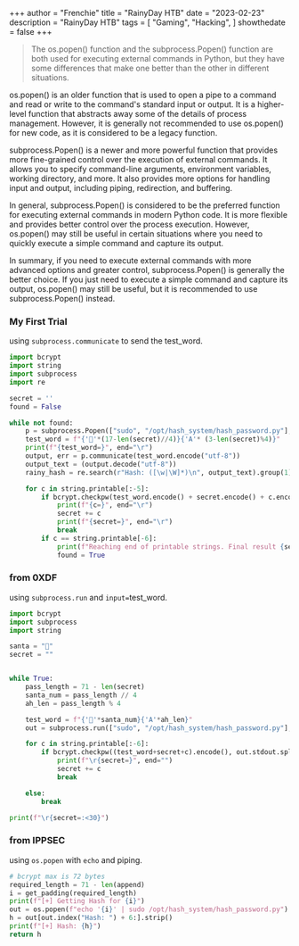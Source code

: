 +++
author = "Frenchie"
title = "RainyDay HTB"
date = "2023-02-23"
description = "RainyDay HTB"
tags = [
    "Gaming",
    "Hacking",
]
showthedate = false
+++

> The os.popen() function and the subprocess.Popen() function are both used for executing external commands in Python, but they have some differences that make one better than the other in different situations.

<!--more-->

os.popen() is an older function that is used to open a pipe to a command and read or write to the command's standard input or output. It is a higher-level function that abstracts away some of the details of process management. However, it is generally not recommended to use os.popen() for new code, as it is considered to be a legacy function.

subprocess.Popen() is a newer and more powerful function that provides more fine-grained control over the execution of external commands. It allows you to specify command-line arguments, environment variables, working directory, and more. It also provides more options for handling input and output, including piping, redirection, and buffering.

In general, subprocess.Popen() is considered to be the preferred function for executing external commands in modern Python code. It is more flexible and provides better control over the process execution. However, os.popen() may still be useful in certain situations where you need to quickly execute a simple command and capture its output.

In summary, if you need to execute external commands with more advanced options and greater control, subprocess.Popen() is generally the better choice. If you just need to execute a simple command and capture its output, os.popen() may still be useful, but it is recommended to use subprocess.Popen() instead.

### My First Trial
using `subprocess.communicate` to send the test_word.

```python
import bcrypt
import string
import subprocess
import re

secret = ''
found = False

while not found:
    p = subprocess.Popen(["sudo", "/opt/hash_system/hash_password.py"], stdin=subprocess.PIPE, stdout=subprocess.PIPE)
    test_word = f"{'🎅'*(17-len(secret)//4)}{'A'* (3-len(secret)%4)}"
    print(f"{test_word=}", end="\r")
    output, err = p.communicate(test_word.encode("utf-8"))
    output_text = (output.decode("utf-8"))
    rainy_hash = re.search(r"Hash: ([\w|\W]*)\n", output_text).group(1)

    for c in string.printable[:-5]:
        if bcrypt.checkpw(test_word.encode() + secret.encode() + c.encode(), rainy_hash.encode()):
            print(f"{c=}", end="\r")
            secret += c
            print(f"{secret=}", end="\r")
            break
        if c == string.printable[-6]:
            print(f"Reaching end of printable strings. Final result {secret}")
            found = True
```

### from 0XDF
using `subprocess.run` and `input=`test_word.
```python
import bcrypt
import subprocess
import string

santa = "🎅"
secret = ""


while True:
    pass_length = 71 - len(secret)
    santa_num = pass_length // 4
    ah_len = pass_length % 4

    test_word = f"{'🎅'*santa_num}{'A'*ah_len}"
    out = subprocess.run(["sudo", "/opt/hash_system/hash_password.py"], input=test_word.encode(), stdout=subprocess.PIPE)

    for c in string.printable[:-6]:
        if bcrypt.checkpw((test_word+secret+c).encode(), out.stdout.split(b" ")[-1].strip()):
            print(f"\r{secret=}", end="")
            secret += c
            break

    else:
        break

print(f"\r{secret=:<30}")
```

### from IPPSEC
using `os.popen` with `echo` and piping.
```python
# bcrypt max is 72 bytes
required_length = 71 - len(append)
i = get_padding(required_length)
print(f"[+] Getting Hash for {i}")
out = os.popen(f"echo '{i}' | sudo /opt/hash_system/hash_password.py").read()
h = out[out.index("Hash: ") + 6:].strip()
print(f"[+] Hash: {h}")
return h
```